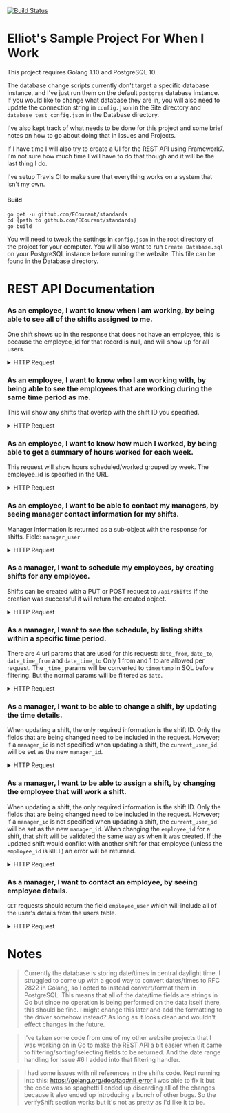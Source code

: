 [![Build Status](https://travis-ci.com/ECourant/standards.svg?branch=master)](https://travis-ci.com/ECourant/standards)

# Elliot's Sample Project For When I Work

This project requires Golang 1.10 and PostgreSQL 10. 

The database change scripts currently don't target a specific database instance, and I've just run them on the default `postgres` database instance. If you would like to change what database they are in, you will also need to update the connection string in `config.json` in the Site directory and `database_test_config.json` in the Database directory.

I've also kept track of what needs to be done for this project and some brief notes on how to go about doing that in Issues and Projects. 

If I have time I will also try to create a UI for the REST API using Framework7. I'm not sure how much time I will have to do that though and it will be the last thing I do. 

I've setup Travis CI to make sure that everything works on a system that isn't my own. 

#### Build
```
go get -u github.com/ECourant/standards
cd {path to github.com/ECourant/standards}
go build
```

You will need to tweak the settings in `config.json` in the root directory of the project for your computer. 
You will also want to run `Create Database.sql` on your PostgreSQL instance before running the website. This file can be found in the Database directory.




# REST API Documentation

### As an employee, I want to know when I am working, by being able to see all of the shifts assigned to me.
One shift shows up in the response that does not have an employee, this is because the employee_id for that record is null, and will show up for all users.
<details><summary>HTTP Request</summary>
<p>

```http request
GET /api/shifts/mine?current_user_id=1

{
    "success": true,
    "results": [
        {
            "id": 114,
            "manager_id": 3,
            "manager_user": {
                "id": 3,
                "name": "Jenny",
                "phone": "1-800-867-5309",
                "role": "manager",
                "created_at": "Sun, Aug 19 11:02:20.537 2018",
                "updated_at": "Sun, Aug 19 11:02:20.537 2018"
            },
            "employee_id": 1,
            "employee_user": {
                "id": 1,
                "name": "Elliot",
                "email": "elliot@elliot.com",
                "role": "employee",
                "created_at": "Sun, Aug 19 11:02:20.537 2018",
                "updated_at": "Sun, Aug 19 11:02:20.537 2018"
            },
            "break": 0,
            "start_time": "Thu, Aug 02 19:31:46.631 2018",
            "end_time": "Thu, Aug 02 20:31:46.631 2018",
            "created_at": "Sun, Aug 19 11:02:25.736 2018",
            "updated_at": "Sun, Aug 19 11:02:25.736 2018"
        },
        {
            "id": 113,
            "manager_id": 3,
            "manager_user": {
                "id": 3,
                "name": "Jenny",
                "phone": "1-800-867-5309",
                "role": "manager",
                "created_at": "Sun, Aug 19 11:02:20.537 2018",
                "updated_at": "Sun, Aug 19 11:02:20.537 2018"
            },
            "break": 0,
            "start_time": "Tue, Aug 07 19:31:46.631 2018",
            "end_time": "Tue, Aug 07 20:31:46.631 2018",
            "created_at": "Sun, Aug 19 11:02:25.697 2018",
            "updated_at": "Sun, Aug 19 11:02:25.697 2018"
        }
    ]
}
```
</p>
</details>

### As an employee, I want to know who I am working with, by being able to see the employees that are working during the same time period as me.
This will show any shifts that overlap with the shift ID you specified.
<details><summary>HTTP Request</summary>
<p>

```http request
GET /api/shifts/overlapping/8?current_user_id=1

{
    "success": true,
    "results": [
        {
            "id": 8,
            "manager_id": 3,
            "manager_user": {
                "id": 3,
                "name": "Jenny",
                "phone": "1-800-867-5309",
                "role": "manager",
                "created_at": "Sun, Aug 19 14:35:52.508 2018",
                "updated_at": "Sun, Aug 19 14:35:52.508 2018"
            },
            "employee_id": 2,
            "employee_user": {
                "id": 2,
                "name": "Jimmy",
                "email": "jimmy@johns.com",
                "role": "employee",
                "created_at": "Sun, Aug 19 14:35:52.508 2018",
                "updated_at": "Sun, Aug 19 14:35:52.508 2018"
            },
            "break": 0,
            "start_time": "Sun, Aug 19 13:35:52.557 2018",
            "end_time": "Sun, Aug 19 14:35:52.557 2018",
            "created_at": "Sun, Aug 19 14:35:52.557 2018",
            "updated_at": "Sun, Aug 19 14:35:52.557 2018",
            "shifts": [
                {
                    "id": 5,
                    "manager_id": 3,
                    "employee_id": 1,
                    "employee_user": {
                        "id": 2,
                        "name": "Jimmy",
                        "email": "jimmy@johns.com",
                        "role": "employee",
                        "created_at": "Sun, Aug 19 14:35:52.508 2018",
                        "updated_at": "Sun, Aug 19 14:35:52.508 2018"
                    },
                    "break": 0,
                    "start_time": "Sun, Aug 19 13:35:52.557 2018",
                    "end_time": "Sun, Aug 19 14:35:52.557 2018",
                    "created_at": "Sun, Aug 19 14:35:52.557 2018",
                    "updated_at": "Sun, Aug 19 14:35:52.557 2018"
                },
                {
                    "id": 6,
                    "manager_id": 3,
                    "break": 0,
                    "start_time": "Sun, Aug 19 13:35:52.557 2018",
                    "end_time": "Sun, Aug 19 14:35:52.557 2018",
                    "created_at": "Sun, Aug 19 14:35:52.557 2018",
                    "updated_at": "Sun, Aug 19 14:35:52.557 2018"
                }
            ]
        }
    ]
}
```
</p>
</details>

### As an employee, I want to know how much I worked, by being able to get a summary of hours worked for each week.
This request will show hours scheduled/worked grouped by week. The employee_id is specified in the URL.
<details><summary>HTTP Request</summary>
<p>

```http request
GET /api/summaries/3?current_user_id=1

{
    "success": true,
    "results": [
        {
            "employee_id": 3,
            "employee_user": {
                "id": 3,
                "name": "Jenny",
                "phone": "1-800-867-5309",
                "role": "manager",
                "created_at": "Sun, Aug 19 11:37:31.519 2018",
                "updated_at": "Sun, Aug 19 11:37:31.519 2018"
            },
            "week_start": "Mon, Aug 13 00:00:00.000 2018",
            "week_end": "Mon, Aug 20 00:00:00.000 2018",
            "total_shifts": 2,
            "total_scheduled_time": 3,
            "total_scheduled_time_formatted": "3 Hour(s) 0 Minute(s)",
            "total_worked_time": 0.05,
            "total_worked_time_formatted": "0 Hour(s) 2 Minute(s)",
            "total_break_time": 0,
            "total_break_time_formatted": "0 Hour(s) 0 Minute(s)"
        },
        {
            "employee_id": 3,
            "employee_user": {
                "id": 3,
                "name": "Jenny",
                "phone": "1-800-867-5309",
                "role": "manager",
                "created_at": "Sun, Aug 19 11:37:31.519 2018",
                "updated_at": "Sun, Aug 19 11:37:31.519 2018"
            },
            "week_start": "Mon, Aug 20 00:00:00.000 2018",
            "week_end": "Mon, Aug 27 00:00:00.000 2018",
            "total_shifts": 2,
            "total_scheduled_time": 8,
            "total_scheduled_time_formatted": "8 Hour(s) 0 Minute(s)",
            "total_worked_time": 0,
            "total_worked_time_formatted": "0 Hour(s) 0 Minute(s)",
            "total_break_time": 0,
            "total_break_time_formatted": "0 Hour(s) 0 Minute(s)"
        }
    ]
}
```     
</p>
</details>

### As an employee, I want to be able to contact my managers, by seeing manager contact information for my shifts.
Manager information is returned as a sub-object with the response for shifts. Field: `manager_user`
<details><summary>HTTP Request</summary>
<p>

```http request
GET /api/shifts/mine?current_user_id=1

{
    "success": true,
    "results": [
        {
            "id": 114,
            "manager_id": 3,
            "manager_user": {
                "id": 3,
                "name": "Jenny",
                "phone": "1-800-867-5309",
                "role": "manager",
                "created_at": "Sun, Aug 19 11:02:20.537 2018",
                "updated_at": "Sun, Aug 19 11:02:20.537 2018"
            },
            "employee_id": 1,
            "employee_user": {
                "id": 1,
                "name": "Elliot",
                "email": "elliot@elliot.com",
                "role": "employee",
                "created_at": "Sun, Aug 19 11:02:20.537 2018",
                "updated_at": "Sun, Aug 19 11:02:20.537 2018"
            },
            "break": 0,
            "start_time": "Thu, Aug 02 19:31:46.631 2018",
            "end_time": "Thu, Aug 02 20:31:46.631 2018",
            "created_at": "Sun, Aug 19 11:02:25.736 2018",
            "updated_at": "Sun, Aug 19 11:02:25.736 2018"
        }
    ]
}
```
</p>
</details>


### As a manager, I want to schedule my employees, by creating shifts for any employee.
Shifts can be created with a PUT or POST request to `/api/shifts`
If the creation was successful it will return the created object.
<details><summary>HTTP Request</summary>
<p>

```http request
POST /api/shifts?current_user_id=3
{
    "manager_id": 3,
    "employee_id": 1,
    "break": 0,
    "start_time": "Thu, Aug 1 19:31:46.631 2018",
    "end_time": "Thu, Aug 1 20:31:46.631 2018"
}



{
    "success": true,
    "results": {
        "id": 7,
        "manager_id": 3,
        "employee_id": 1,
        "break": 0,
        "start_time": "Wed, Aug 01 19:31:46.631 2018",
        "end_time": "Wed, Aug 01 20:31:46.631 2018",
        "created_at": "Sun, Aug 19 11:50:15.112 2018",
        "updated_at": "Sun, Aug 19 11:50:15.112 2018"
    }
}
```


If the creation was not successful, an error message will be returned. For example; if the start time comes after the end time.
```http request
POST /api/shifts?current_user_id=3
{
    "manager_id": 3,
    "employee_id": 1,
    "break": 0,
    "start_time": "Thu, Aug 3 19:31:46.631 2018",
    "end_time": "Thu, Aug 1 20:31:46.631 2018"
}



{
    "message": "Error, (start_time: Thu, Aug 3 19:31:46.631 2018) must come before (end_time: Thu, Aug 1 20:31:46.631 2018).",
    "success": false
}
```

Or if the shift time's conflict with another shift for that employee.
```http request
POST /api/shifts?current_user_id=3
{
    "manager_id": 3,
    "employee_id": 1,
    "break": 0,
    "start_time": "Thu, Aug 2 19:31:46.631 2018",
    "end_time": "Thu, Aug 2 20:31:46.631 2018"
}



{
    "message": "Error, 1 shift(s) already exist for user ID 1 during the start/end time. Conflicting shift(s): 7.",
    "success": false
}
```
</p>
</details>


### As a manager, I want to see the schedule, by listing shifts within a specific time period.
There are 4 url params that are used for this request: `date_from`, `date_to`, `date_time_from` and `date_time_to`
Only 1 from and 1 to are allowed per request. The `_time_` params will be converted to `timestamp` in SQL before filtering.
But the normal params will be filtered as `date`. 
<details><summary>HTTP Request</summary>
<p>

```http request
GET /api/shifts?current_user_id=1&date_from=2018-08-01&date_to=2018-08-06

{
    "success": true,
    "results": [
        {
            "id": 7,
            "manager_id": 3,
            "manager_user": {
                "id": 3,
                "name": "Jenny",
                "phone": "1-800-867-5309",
                "role": "manager",
                "created_at": "Sun, Aug 19 11:57:32.489 2018",
                "updated_at": "Sun, Aug 19 11:57:32.489 2018"
            },
            "employee_id": 1,
            "employee_user": {
                "id": 1,
                "name": "Elliot",
                "email": "elliot@elliot.com",
                "role": "employee",
                "created_at": "Sun, Aug 19 11:57:32.489 2018",
                "updated_at": "Sun, Aug 19 11:57:32.489 2018"
            },
            "break": 0,
            "start_time": "Thu, Aug 02 19:31:46.631 2018",
            "end_time": "Thu, Aug 02 20:31:46.631 2018",
            "created_at": "Sun, Aug 19 11:57:32.618 2018",
            "updated_at": "Sun, Aug 19 11:57:32.618 2018"
        }
    ]
}
```
</p>
</details>


### As a manager, I want to be able to change a shift, by updating the time details.
When updating a shift, the only required information is the shift ID. Only the fields that are being changed need to be included in the request.
However; if a `manager_id` is not specified when updating a shift, the `current_user_id` will be set as the new `manager_id`.
<details><summary>HTTP Request</summary>
<p>

```http request
PUT /api/shifts/1?current_user_id=3
{
    "start_time": "Sun, Aug 19 18:30:00.000 2018",
    "end_time": "Mon, Aug 19 20:30:00.00 2018"
}



{
    "success": true,
    "results": {
        "id": 1,
        "manager_id": 3,
        "employee_id": 3,
        "break": 1,
        "start_time": "Sun, Aug 19 18:30:00.000 2018",
        "end_time": "Sun, Aug 19 20:30:00.000 2018",
        "created_at": "Sun, Aug 19 12:05:11.306 2018",
        "updated_at": "Sun, Aug 19 12:05:11.387 2018"
    }
}
```
</p>
</details>



### As a manager, I want to be able to assign a shift, by changing the employee that will work a shift.
When updating a shift, the only required information is the shift ID. Only the fields that are being changed need to be included in the request.
However; if a `manager_id` is not specified when updating a shift, the `current_user_id` will be set as the new `manager_id`.
When changing the `employee_id` for a shift, that shift will be validated the same way as when it was created.
If the updated shift would conflict with another shift for that employee (unless the `employee_id` is `NULL`) an error will be returned.
<details><summary>HTTP Request</summary>
<p>

```http request
PUT /api/shifts/1?current_user_id=3
{
    "employee_id": 2
}



{
    "success": true,
    "results": {
        "id": 1,
        "manager_id": 3,
        "employee_id": 2,
        "break": 1,
        "start_time": "Sun, Aug 19 18:30:00.000 2018",
        "end_time": "Sun, Aug 19 20:30:00.000 2018",
        "created_at": "Sun, Aug 19 12:05:11.306 2018",
        "updated_at": "Sun, Aug 19 12:05:11.387 2018"
    }
}
```
</p>
</details>



### As a manager, I want to contact an employee, by seeing employee details.
`GET` requests should return the field `employee_user` which will include all of the user's details from the users table.
<details><summary>HTTP Request</summary>
<p>

```http request
GET /api/shifts?current_user_id=3&date_from=2018-08-01&date_to=2018-08-06

{
    "success": true,
    "results": [
        {
            "id": 7,
            "manager_id": 3,
            "manager_user": {
                "id": 3,
                "name": "Jenny",
                "phone": "1-800-867-5309",
                "role": "manager",
                "created_at": "Sun, Aug 19 11:57:32.489 2018",
                "updated_at": "Sun, Aug 19 11:57:32.489 2018"
            },
            "employee_id": 1,
            "employee_user": {
                "id": 1,
                "name": "Elliot",
                "email": "elliot@elliot.com",
                "role": "employee",
                "created_at": "Sun, Aug 19 11:57:32.489 2018",
                "updated_at": "Sun, Aug 19 11:57:32.489 2018"
            },
            "break": 0,
            "start_time": "Thu, Aug 02 19:31:46.631 2018",
            "end_time": "Thu, Aug 02 20:31:46.631 2018",
            "created_at": "Sun, Aug 19 11:57:32.618 2018",
            "updated_at": "Sun, Aug 19 11:57:32.618 2018"
        }
    ]
}
```

Or the users endpoint can be queried directly.
```http request
GET /api/users?current_user_id=3

{
    "success": true,
    "results": [
        {
            "id": 1,
            "name": "Elliot",
            "email": "elliot@elliot.com",
            "role": "employee",
            "created_at": "Sun, Aug 19 12:05:11.306 2018",
            "updated_at": "Sun, Aug 19 12:05:11.306 2018"
        },
        {
            "id": 2,
            "name": "Jimmy",
            "email": "jimmy@johns.com",
            "role": "employee",
            "created_at": "Sun, Aug 19 12:05:11.306 2018",
            "updated_at": "Sun, Aug 19 12:05:11.306 2018"
        },
        {
            "id": 3,
            "name": "Jenny",
            "phone": "1-800-867-5309",
            "role": "manager",
            "created_at": "Sun, Aug 19 12:05:11.306 2018",
            "updated_at": "Sun, Aug 19 12:05:11.306 2018"
        },
        {
            "id": 4,
            "name": "Henry",
            "phone": "1-800-123-4561",
            "role": "employee",
            "created_at": "Sun, Aug 19 12:05:11.306 2018",
            "updated_at": "Sun, Aug 19 12:05:11.306 2018"
        }
    ]
}
```
</p>
</details>

# Notes
> Currently the database is storing date/times in central daylight time. I struggled to come up with a good way to convert dates/times to RFC 2822 in Golang, so I opted to instead convert/format them in PostgreSQL. This means that all of the date/time fields are strings in Go but since no operation is being performed on the data itself there, this should be fine. I might change this later and add the formatting to the driver somehow instead? As long as it looks clean and wouldn't effect changes in the future.

> I've taken some code from one of my other website projects that I was working on in Go to make the REST API a bit easier when it came to filtering/sorting/selecting fields to be returned. And the date range handling for Issue #6 I added into that filtering handler.

> I had some issues with nil references in the shifts code. Kept running into this: https://golang.org/doc/faq#nil_error I was able to fix it but the code was so spaghetti I ended up discarding all of the changes because it also ended up introducing a bunch of other bugs. So the verifyShift section works but it's not as pretty as I'd like it to be.
